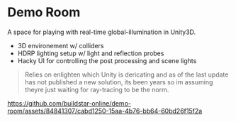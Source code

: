 # Demo Room

A space for playing with real-time global-illumination in Unity3D.

- 3D environement w/ colliders
- HDRP lighting setup w/ light and reflection probes
- Hacky UI for controlling the post processing and scene lights

> Relies on enlighten which Unity is dericating and as of the last update has not published a new solution, its been years so im assuming theyre just waiting for ray-tracing to be the norm.


https://github.com/buildstar-online/demo-room/assets/84841307/cabd1250-15aa-4b76-bb64-60bd26f15f2a
